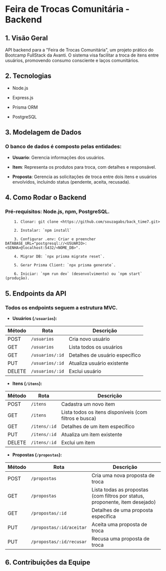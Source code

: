 # Feira de Trocas Comunitária - Backend 
## 1. Visão Geral
API backend para a "Feira de Trocas Comunitária", um projeto prático do Bootcamp FullStack da Avanti. O sistema visa facilitar a troca de itens entre usuários, promovendo consumo consciente e laços comunitários.

 ## 2. Tecnologias

- Node.js

- Express.js

- Prisma ORM

- PostgreSQL

## 3. Modelagem de Dados

### O banco de dados é composto pelas entidades:

- **Usuario**: Gerencia informações dos usuários.

- **Item**: Representa os produtos para troca, com detalhes e responsável.

- **Proposta**: Gerencia as solicitações de troca entre dois itens e usuários envolvidos, incluindo status  (pendente, aceita, recusada).

## 4. Como Rodar o Backend

### Pré-requisitos: Node.js, npm, PostgreSQL.

        1. Clonar: git clone <https://github.com/souzagabs/back_time7.git>

        2. Instalar: `npm install`

        3. Configurar .env: Criar e preencher DATABASE_URL="postgresql://<USUARIO>:<SENHA>@localhost:5432/<NOME_DB>".

        4. Migrar DB: `npx prisma migrate reset`.

        5. Gerar Prisma Client: `npx prisma generate`.

        6. Iniciar: `npm run dev` (desenvolvimento) ou `npm start` (produção).

## 5. Endpoints da API

### Todos os endpoints seguem a estrutura MVC.

- **Usuários (`/usuarios`):**

| Método | Rota             | Descrição            |
|--------|------------------|----------------------|
| POST   | `/usuarios`      | Cria novo usuário   |
| GET    | `/usuarios`      | Lista todos os usuários   |
| GET    | `/usuarios/:id`  | Detalhes de usuário específico  |
| PUT    | `/usuarios/:id`  | Atualiza usuário existente    |
| DELETE | `/usuarios/:id`  | Exclui usuário       |

- **Itens (`/itens`):**

| Método | Rota             | Descrição                                 |
|--------|------------------|-------------------------------------------|
| POST   | `/itens`         | Cadastra um novo item                               |
| GET    | `/itens`         | Lista todos os itens disponíveis (com filtros e busca) |
| GET    | `/itens/:id`     | Detalhes de um item específico            |
| PUT    | `/itens/:id`     | Atualiza um item existente                |
| DELETE | `/itens/:id`     | Exclui um item                            |

- **Propostas (`/propostas`):**

| Método | Rota                  | Descrição                                         |
|--------|-----------------------|---------------------------------------------------|
| POST   | `/propostas`          | Cria uma nova proposta de troca                      |
| GET    | `/propostas`          | Lista todas as propostas (com filtros por status, proponente, item desejado) |
| GET    | `/propostas/:id`      | Detalhes de uma proposta específica               |
| PUT    | `/propostas/:id/aceitar` | Aceita uma proposta de troca                         |
| PUT    | `/propostas/:id/recusar` | Recusa uma proposta de troca                

## 6. Contribuições da Equipe

